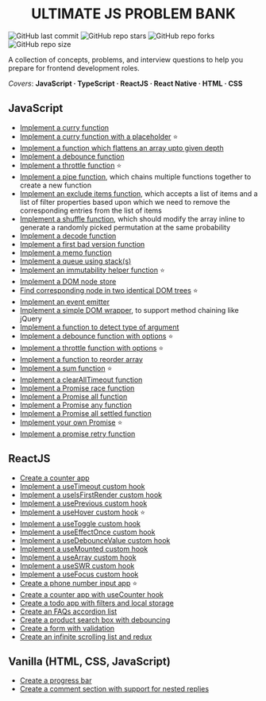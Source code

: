 <h1 align='center'>ULTIMATE JS PROBLEM BANK</h1>

![GitHub last commit](https://img.shields.io/github/last-commit/demondaddy22/ultimate-js-problem-bank?color=%2322577A&style=for-the-badge)
![GitHub repo stars](https://img.shields.io/github/stars/DemonDaddy22/ultimate-js-problem-bank?color=%2338A3A5&style=for-the-badge)
![GitHub repo forks](https://img.shields.io/github/forks/DemonDaddy22/ultimate-js-problem-bank?color=%2357CC99&style=for-the-badge)
![GitHub repo size](https://img.shields.io/github/repo-size/demondaddy22/ultimate-js-problem-bank?color=%2380ED99&style=for-the-badge)

A collection of concepts, problems, and interview questions to help you prepare for frontend development roles.

_Covers_: **JavaScript · TypeScript · ReactJS · React Native · HTML · CSS**

## JavaScript

- [Implement a curry function](./javascript/curry.js)
- [Implement a curry function with a placeholder](./javascript/curryWithPlaceholder.js) ⭐
- [Implement a function which flattens an array upto given depth](./javascript/flattenArray.js)
- [Implement a debounce function](./javascript/debounce.js)
- [Implement a throttle function](./javascript/throttle.js) ⭐
- [Implement a pipe function](./javascript/pipe.js), which chains multiple functions together to create a new function
- [Implement an exclude items function](./javascript/improveAFunction.js), which accepts a list of items and a list of filter properties based upon which we need to remove the corresponding entries from the list of items
- [Implement a shuffle function](./javascript/arrayShuffle.js), which should modify the array inline to generate a randomly picked permutation at the same probability
- [Implement a decode function](./javascript/decode.js)
- [Implement a first bad version function](./javascript/firstBadVersion.js)
- [Implement a memo function](./javascript/memo.js)
- [Implement a queue using stack(s)](./javascript/queueUsingStack.js)
- [Implement an immutability helper function](./javascript/immutabilityHelper.js) ⭐
- [Implement a DOM node store](./javascript/nodeStore.js)
- [Find corresponding node in two identical DOM trees](./javascript/correspondingNode.js) ⭐
- [Implement an event emitter](./javascript/eventEmitter.js)
- [Implement a simple DOM wrapper](./javascript/methodChaining.js), to support method chaining like jQuery
- [Implement a function to detect type of argument](./javascript/detectType.js)
- [Implement a debounce function with options](./javascript/debounceWithOptions.js) ⭐
- [Implement a throttle function with options](./javascript/throttleWithOptions.js) ⭐
- [Implement a function to reorder array](./javascript/reorderArray.js)
- [Implement a sum function](./javascript/sum.js) ⭐
- [Implement a clearAllTimeout function](./javascript/clearAllTimeout.js)
- [Implement a Promise race function](./javascript/promiseRace.js)
- [Implement a Promise all function](./javascript/promiseAll.js)
- [Implement a Promise any function](./javascript/promiseAny.js)
- [Implement a Promise all settled function](./javascript/promiseAllSettled.js)
- [Implement your own Promise](./javascript/myPromise.js) ⭐
- [Implement a promise retry function](./javascript/promiseRetry.js)

## ReactJS

- [Create a counter app](./react/src/components/Counter/)
- [Implement a useTimeout custom hook](./react/src/hooks/useTimeout.ts)
- [Implement a useIsFirstRender custom hook](./react/src/hooks/useIsFirstRender.ts)
- [Implement a usePrevious custom hook](./react/src/hooks/usePrevious.ts)
- [Implement a useHover custom hook](./react/src/hooks/useHover.ts) ⭐
- [Implement a useToggle custom hook](./react/src/hooks/useToggle.ts)
- [Implement a useEffectOnce custom hook](./react/src/hooks/useEffectOnce.ts)
- [Implement a useDebounceValue custom hook](./react/src/hooks/useDebounceValue.ts)
- [Implement a useMounted custom hook](./react/src/hooks/useIsMounted.ts)
- [Implement a useArray custom hook](./react/src/hooks/useArray.ts)
- [Implement a useSWR custom hook](./react/src/hooks/useSWR.ts)
- [Implement a useFocus custom hook](./react/src/hooks/useFocus.ts)
- [Create a phone number input app](./react/src/components/PhoneNumberInput/) ⭐
- [Create a counter app with useCounter hook](./react/src/components/CounterWithHook/)
- [Create a todo app with filters and local storage](./react/src/components/TodoListWithFilter/)
- [Create an FAQs accordion list](./react/src/components/FAQAccordion/)
- [Create a product search box with debouncing](./react/src/components/SearchBox/)
- [Create a form with validation](./react/src/components/FormValidation/)
- [Create an infinite scrolling list and redux](./react/src/components/InfiniteScrolling/)

## Vanilla (HTML, CSS, JavaScript)

- [Create a progress bar](./vanilla/progressBar/)
- [Create a comment section with support for nested replies](./vanilla/commentSection/)
